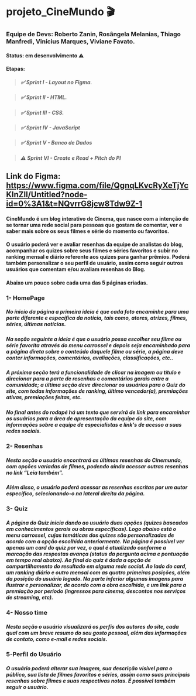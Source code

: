 # projeto_CineMundo 🎬

### Equipe de Devs: Roberto Zanin, Rosângela Melanias, Thiago Manfredi, Vinícius Marques, Viviane Favato.

#### Status: em desenvolvimento ⚠️

#### Etapas:

> ##### ✅ Sprint I - Layout no Figma.

> ##### ✅ Sprint II - HTML.

> ##### ✅ Sprint III - CSS.

> ##### ✅ Sprint IV - JavaScript

> ##### ✅ Sprint V - Banco de Dados

> ##### ⚠️ Sprint VI - Create e Read + Pitch do PI

## Link do Figma: https://www.figma.com/file/QgnqLKvcRyXeTjYcKInZlI/Untitled?node-id=0%3A1&t=NQvrrG8jcw8Tdw9Z-1

#### CineMundo é um blog interativo de Cinema, que nasce com a intenção de se tornar uma rede social para pessoas que gostam de comentar, ver e saber mais sobre os seus filmes e série do momento ou favoritos.

#### O usuário poderá ver e avaliar resenhas da equipe de analistas do blog, acompanhar os quizes sobre seus filmes e séries favoritos e subir no ranking mensal e diário referente aos quizes para ganhar prêmios. Poderá também personalizar o seu perfil de usuário, assim como seguir outros usuários que comentam e/ou avaliam resenhas do Blog.

#### Abaixo um pouco sobre cada uma das 5 páginas criadas.

### 1- HomePage

##### No ínicio da página a primeira ideia é que cada foto encaminhe para uma parte diferente e específica da notícia, tais como, atores, atrizes, filmes, séries, últimas notícias. 

##### Na seção seguinte a ideia é que o usuário possa escolher seu filme ou série favorita através do menu carrossel e depois seja encaminhado para a página direta sobre o conteúdo daquele filme ou série, a página deve conter informações, comentários, avaliações, classificações, etc..

##### A próxima seção terá a funcionalidade de clicar na imagem ou título e direcionar para a parte de resenhas e comentários gerais entre a comunidade; a última seção deve direcionar os usuários para o Quiz do site, com todas informações de ranking, último vencedor(a), premiações ativas, premiações feitas, etc.

##### No final antes do rodapé há um texto que servirá de link para encaminhar os usuários para a área de apresentação da equipe do site, com informações sobre a equipe de especialistas e link's de acesso a suas redes sociais.

### 2- Resenhas

##### Nesta seção o usuário encontrará as últimas resenhas do Cinemundo, com opções variadas de filmes, podendo ainda acessar outras resenhas no link “Leia também”. 
##### Além disso, o usuário poderá acessar as resenhas escritas por um autor específico, selecionando-o na lateral direita da página.

### 3- Quiz

##### A página do Quiz inicia dando ao usuário duas opções (quizes baseados em conhecimentos gerais ou obras específicas). Logo abaixo está o menu carrossel, cujas temáticas dos quizes são personalizadas de acordo com a opção escolhida anteriormente. Na página é possível ver apenas um card do quiz por vez, o qual é atualizado conforme a marcação das respostas avança (status da pergunta acima e pontuação em tempo real abaixo). Ao final do quiz é dada a opção de compartilhamento do resultado em alguma rede social. Ao lado do card, um ranking diário e outro mensal com as quatro primeiras posições, além da posição do usuário logado. Na parte inferior algumas imagens para ilustrar e personalizar, de acordo com a obra escolhida, e um link para a premiação por período (ingressos para cinema, descontos nos serviços de streaming, etc).

### 4- Nosso time

##### Nesta seção o usuário visualizará os perfis dos autores do site, cada qual com um breve resumo do seu gosto pessoal, além das informações de contato, como e-mail e redes sociais.

### 5-Perfil do Usuário

##### O usuário poderá alterar sua imagem, sua descrição visível para o público, sua lista de filmes favoritos e séries, assim como suas principais resenhas sobre filmes e suas respectivas notas. É possível também seguir o usuário.

